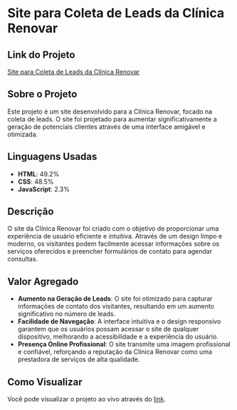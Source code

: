 # Site para Coleta de Leads da Clínica Renovar

## Link do Projeto
[Site para Coleta de Leads da Clínica Renovar](https://www.clinicarennovar.com)

## Sobre o Projeto
Este projeto é um site desenvolvido para a Clínica Renovar, focado na coleta de leads. O site foi projetado para aumentar significativamente a geração de potenciais clientes através de uma interface amigável e otimizada.

## Linguagens Usadas
- **HTML**: 49.2%
- **CSS**: 48.5%
- **JavaScript**: 2.3%

## Descrição
O site da Clínica Renovar foi criado com o objetivo de proporcionar uma experiência de usuário eficiente e intuitiva. Através de um design limpo e moderno, os visitantes podem facilmente acessar informações sobre os serviços oferecidos e preencher formulários de contato para agendar consultas.

## Valor Agregado
- **Aumento na Geração de Leads**: O site foi otimizado para capturar informações de contato dos visitantes, resultando em um aumento significativo no número de leads.
- **Facilidade de Navegação**: A interface intuitiva e o design responsivo garantem que os usuários possam acessar o site de qualquer dispositivo, melhorando a acessibilidade e a experiência do usuário.
- **Presença Online Profissional**: O site transmite uma imagem profissional e confiável, reforçando a reputação da Clínica Renovar como uma prestadora de serviços de alta qualidade.

## Como Visualizar
Você pode visualizar o projeto ao vivo através do [link](https://www.clinicarennovar.com).
